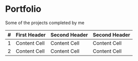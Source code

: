 # Portfolio
Some of the projects completed by me

|#| First Header  | Second Header | Second Header |
|-| ------------- | ------------- | ------------- |
|1| Content Cell  | Content Cell  | Content Cell  |
|2| Content Cell  | Content Cell  | Content Cell  |
